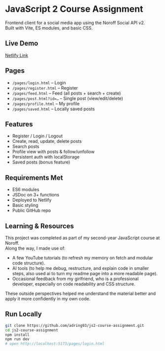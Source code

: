 # JavaScript 2 Course Assignment

Frontend client for a social media app using the Noroff Social API v2.  
Built with Vite, ES modules, and basic CSS.

## Live Demo
[Netlify Link](https://your-netlify-link.netlify.app)

## Pages
- `/pages/login.html` – Login
- `/pages/register.html` – Register
- `/pages/feed.html` – Feed (all posts + search + create)
- `/pages/post.html?id=…` – Single post (view/edit/delete)
- `/pages/profile.html` – My profile
- `/pages/saved.html` – Locally saved posts

## Features
- Register / Login / Logout
- Create, read, update, delete posts
- Search posts
- Profile view with posts & follow/unfollow
- Persistent auth with localStorage
- Saved posts (bonus feature)

## Requirements Met
- ES6 modules
- JSDoc on 3+ functions
- Deployed to Netlify
- Basic styling
- Public GitHub repo

## Learning & Resources
This project was completed as part of my second-year JavaScript course at Noroff.  
Along the way, I made use of:
- A few YouTube tutorials (to refresh my memory on fetch and modular code structure).
- AI tools (to help me debug, restructure, and explain code in smaller steps, also used ai to turn my readme page into a more readable page).
- Occasional feedback from my girlfriend, who is a professional developer, especially on code readability and CSS structure.

These outside perspectives helped me understand the material better and apply it more confidently in my own code.

## Run Locally
```bash
git clone https://github.com/adring93/js2-course-assignment.git
cd js2-course-assignment
npm install
npm run dev
# open http://localhost:5173/pages/login.html
